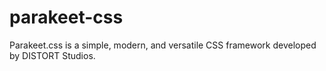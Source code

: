 # parakeet-css
Parakeet.css is a simple, modern, and versatile CSS framework developed by DISTORT Studios.

